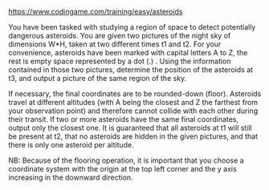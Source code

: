 https://www.codingame.com/training/easy/asteroids

You have been tasked with studying a region of space to detect potentially dangerous asteroids.
You are given two pictures of the night sky of dimensions W*H, taken at two different times t1 and t2.
For your convenience, asteroids have been marked with capital letters A to Z, the rest is empty space represented by a dot (.) .
Using the information contained in those two pictures, determine the position of the asteroids at t3, and output a picture of the same region of the sky.

If necessary, the final coordinates are to be rounded-down (floor).
Asteroids travel at different altitudes (with A being the closest and Z the farthest from your observation point) and therefore cannot collide with each other during their transit.
If two or more asteroids have the same final coordinates, output only the closest one.
It is guaranteed that all asteroids at t1 will still be present at t2, that no asteroids are hidden in the given pictures, and that there is only one asteroid per altitude.

NB: Because of the flooring operation, it is important that you choose a coordinate system with the origin at the top left corner and the y axis increasing in the downward direction.
